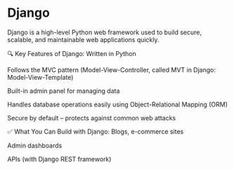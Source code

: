 # Django
Django is a high-level Python web framework used to build secure, scalable, and maintainable web applications quickly.

🔍 Key Features of Django:
Written in Python

Follows the MVC pattern (Model-View-Controller, called MVT in Django: Model-View-Template)

Built-in admin panel for managing data

Handles database operations easily using Object-Relational Mapping (ORM)

Secure by default – protects against common web attacks

✅ What You Can Build with Django:
Blogs, e-commerce sites

Admin dashboards

APIs (with Django REST framework)
